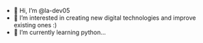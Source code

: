 - 👋 Hi, I’m @la-dev05
- 👀 I’m interested in creating new digital technologies and improve existing ones :)
- 🌱 I’m currently learning python...


<!---
la-dev05/la-dev05 is a ✨ special ✨ repository because its `README.md` (this file) appears on your GitHub profile.
You can click the Preview link to take a look at your changes.
--->
